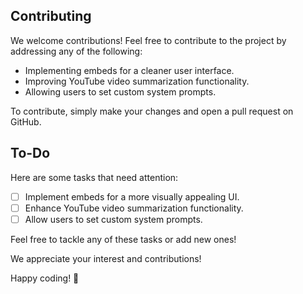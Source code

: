 ## Contributing

We welcome contributions! Feel free to contribute to the project by addressing any of the following:

- Implementing embeds for a cleaner user interface.
- Improving YouTube video summarization functionality.
- Allowing users to set custom system prompts.

To contribute, simply make your changes and open a pull request on GitHub.

## To-Do

Here are some tasks that need attention:

- [ ] Implement embeds for a more visually appealing UI.
- [ ] Enhance YouTube video summarization functionality.
- [ ] Allow users to set custom system prompts.

Feel free to tackle any of these tasks or add new ones!

We appreciate your interest and contributions!

Happy coding! 🚀
